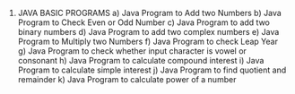 1.	JAVA BASIC PROGRAMS
a)  Java Program to Add two Numbers
b)  Java Program to Check Even or Odd Number
c)  Java Program to add two binary numbers
d)	Java Program to add two complex numbers
e)	Java Program to Multiply two Numbers
f)	Java Program to check Leap Year
g)	Java Program to check whether input character is vowel or consonant
h)	Java Program to calculate compound interest
i)	Java Program to calculate simple interest
j)	Java Program to find quotient and remainder
k)	Java Program to calculate power of a number

